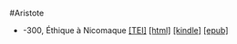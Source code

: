 #Aristote

* -300, Éthique à Nicomaque  <a class="file tei" href="https://hurlus.github.io/tei/aristote-300_ethique-nicomaque.xml">[TEI]</a>  <a class="file html" href="https://hurlus.github.io/aristote/aristote-300_ethique-nicomaque.html">[html]</a>  <a class="file mobi" href="https://hurlus.github.io/aristote/aristote-300_ethique-nicomaque.mobi">[kindle]</a>  <a class="file epub" href="https://hurlus.github.io/aristote/aristote-300_ethique-nicomaque.epub">[epub]</a> 
